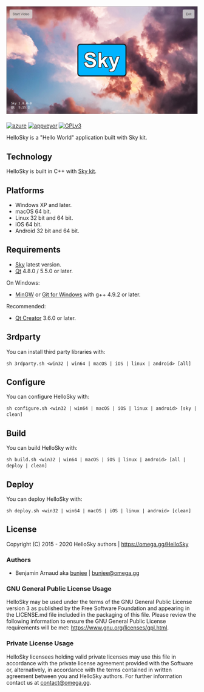 <a href="https://omega.gg/Sky"><img src="dist/pictures/HelloSky.png" alt="HelloSky" width="512px"></a>
---
[![azure](https://dev.azure.com/bunjee/HelloSky/_apis/build/status/omega-gg.HelloSky)](https://dev.azure.com/bunjee/HelloSky/_build)
[![appveyor](https://ci.appveyor.com/api/projects/status/yto6yi6aepvvl805?svg=true)](https://ci.appveyor.com/project/3unjee/HelloSky)
[![GPLv3](https://img.shields.io/badge/License-GPLv3-blue.svg)](https://www.gnu.org/licenses/gpl.html)

HelloSky is a "Hello World" application built with Sky kit.<br>

## Technology

HelloSky is built in C++ with [Sky kit](https://omega.gg/Sky/sources).<br>

## Platforms

- Windows XP and later.
- macOS 64 bit.
- Linux 32 bit and 64 bit.
- iOS 64 bit.
- Android 32 bit and 64 bit.

## Requirements

- [Sky](https://omega.gg/Sky/sources) latest version.
- [Qt](https://download.qt.io/official_releases/qt) 4.8.0 / 5.5.0 or later.

On Windows:
- [MinGW](https://sourceforge.net/projects/mingw) or [Git for Windows](https://git-for-windows.github.io) with g++ 4.9.2 or later.

Recommended:
- [Qt Creator](https://download.qt.io/official_releases/qtcreator) 3.6.0 or later.

## 3rdparty

You can install third party libraries with:

    sh 3rdparty.sh <win32 | win64 | macOS | iOS | linux | android> [all]

## Configure

You can configure HelloSky with:

    sh configure.sh <win32 | win64 | macOS | iOS | linux | android> [sky | clean]

## Build

You can build HelloSky with:

    sh build.sh <win32 | win64 | macOS | iOS | linux | android> [all | deploy | clean]

## Deploy

You can deploy HelloSky with:

    sh deploy.sh <win32 | win64 | macOS | iOS | linux | android> [clean]

## License

Copyright (C) 2015 - 2020 HelloSky authors | https://omega.gg/HelloSky

### Authors

- Benjamin Arnaud aka [bunjee](https://bunjee.me) | <bunjee@omega.gg>

### GNU General Public License Usage

HelloSky may be used under the terms of the GNU General Public License version 3 as published
by the Free Software Foundation and appearing in the LICENSE.md file included in the packaging
of this file. Please review the following information to ensure the GNU General Public License
requirements will be met: https://www.gnu.org/licenses/gpl.html.

### Private License Usage

HelloSky licensees holding valid private licenses may use this file in accordance with the private
license agreement provided with the Software or, alternatively, in accordance with the terms
contained in written agreement between you and HelloSky authors. For further information contact us
at contact@omega.gg.
